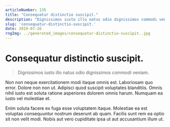 ```yaml
---
articleNumber: 135
title: "Consequatur distinctio suscipit."
description: "Dignissimos iusto illo natus odio dignissimos commodi veniam."
slug: 'consequatur-distinctio-suscipit.'
date: 2019-07-26
rngImg: ../generated_images/consequatur-distinctio-suscipit..jpg
---
```


# Consequatur distinctio suscipit.

> Dignissimos iusto illo natus odio dignissimos commodi veniam.

Non non neque exercitationem modi itaque omnis est. Laboriosam quo error. Dolore non non ut. Adipisci quod suscipit voluptates blanditiis. Omnis nihil iusto est soluta ratione asperiores dolorem omnis harum. Numquam ea iusto vel molestiae et.
 Enim soluta facere ex fuga esse voluptatem itaque. Molestiae ea est voluptas consequuntur nostrum deserunt ab quam. Facilis sunt rem ea optio sit non velit modi. Nobis aut vero cupiditate ipsa ut aut accusantium illum ut.
